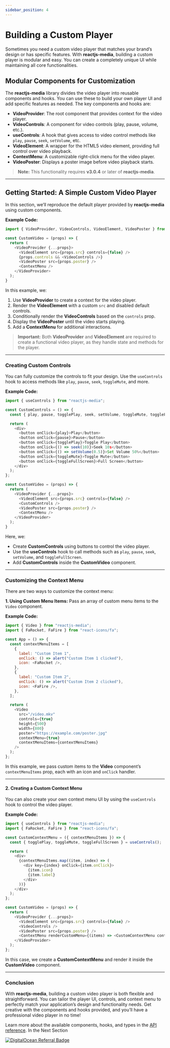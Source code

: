 ```yaml
---
sidebar_position: 4
---
```


# Building a Custom Player

Sometimes you need a custom video player that matches your brand’s design or has specific features. With **reactjs-media**, building a custom player is modular and easy. You can create a completely unique UI while maintaining all core functionalities.

## Modular Components for Customization

The **reactjs-media** library divides the video player into reusable components and hooks. You can use these to build your own player UI and add specific features as needed. The key components and hooks are:

- **VideoProvider**: The root component that provides context for the video player.
- **VideoControls**: A component for video controls (play, pause, volume, etc.).
- **useControls**: A hook that gives access to video control methods like `play`, `pause`, `seek`, `setVolume`, etc.
- **VideoElement**: A wrapper for the HTML5 video element, providing full control over video playback.
- **ContextMenu**: A customizable right-click menu for the video player.
- **VideoPoster**: Displays a poster image before video playback starts.

> **Note:** This functionality requires **v3.0.4** or later of **reactjs-media**.

---

## Getting Started: A Simple Custom Video Player

In this section, we’ll reproduce the default player provided by **reactjs-media** using custom components.

**Example Code:**

```javascript
import { VideoProvider, VideoControls, VideoElement, VideoPoster } from "reactjs-media";

const CustomVideo = (props) => {
  return (
    <VideoProvider {...props}>
      <VideoElement src={props.src} controls={false} />
      {props.controls && <VideoControls />}
      <VideoPoster src={props.poster} />
      <ContextMenu />
    </VideoProvider>
  );
}
```

In this example, we:

1. Use **VideoProvider** to create a context for the video player.
2. Render the **VideoElement** with a custom `src` and disabled default controls.
3. Conditionally render the **VideoControls** based on the `controls` prop.
4. Display the **VideoPoster** until the video starts playing.
5. Add a **ContextMenu** for additional interactions.

> **Important:** Both **VideoProvider** and **VideoElement** are required to create a functional video player, as they handle state and methods for the player.

---

### Creating Custom Controls

You can fully customize the controls to fit your design. Use the `useControls` hook to access methods like `play`, `pause`, `seek`, `toggleMute`, and more.

**Example Code:**

```javascript
import { useControls } from "reactjs-media";

const CustomControls = () => {
  const { play, pause, togglePlay, seek, setVolume, toggleMute, toggleFullScreen } = useControls();

  return (
    <div>
      <button onClick={play}>Play</button>
      <button onClick={pause}>Pause</button>
      <button onClick={togglePlay}>Toggle Play</button>
      <button onClick={() => seek(10)}>Seek 10s</button>
      <button onClick={() => setVolume(0.5)}>Set Volume 50%</button>
      <button onClick={toggleMute}>Toggle Mute</button>
      <button onClick={toggleFullScreen}>Full Screen</button>
    </div>
  );
};

const CustomVideo = (props) => {
  return (
    <VideoProvider {...props}>
      <VideoElement src={props.src} controls={false} />
      <CustomControls />
      <VideoPoster src={props.poster} />
      <ContextMenu />
    </VideoProvider>
  );
}
```

Here, we:

- Create **CustomControls** using buttons to control the video player.
- Use the **useControls** hook to call methods such as `play`, `pause`, `seek`, `setVolume`, and `toggleFullScreen`.
- Add **CustomControls** inside the **CustomVideo** component.

---

### Customizing the Context Menu

There are two ways to customize the context menu:

**1. Using Custom Menu Items:**
Pass an array of custom menu items to the `Video` component.

**Example Code:**

```javascript
import { Video } from "reactjs-media";
import { FaRocket, FaFire } from "react-icons/fa";

const App = () => {
  const contextMenuItems = [
    {
      label: "Custom Item 1",
      onClick: () => alert("Custom Item 1 clicked"),
      icon: <FaRocket />,
    },
    {
      label: "Custom Item 2",
      onClick: () => alert("Custom Item 2 clicked"),
      icon: <FaFire />,
    },
  ];

  return (
    <Video
      src="/video.mkv"
      controls={true}
      height={500}
      width={800}
      poster="https://example.com/poster.jpg"
      contextMenu={true}
      contextMenuItems={contextMenuItems}
    />
  );
};
```

In this example, we pass custom items to the **Video** component’s `contextMenuItems` prop, each with an icon and `onClick` handler.

---

#### 2. Creating a Custom Context Menu

You can also create your own context menu UI by using the `useControls` hook to control the video player.

**Example Code:**

```javascript
import { useControls } from "reactjs-media";
import { FaRocket, FaFire } from "react-icons/fa";

const CustomContextMenu = ({ contextMenuItems }) => {
  const { togglePlay, toggleMute, toggleFullScreen } = useControls();

  return (
    <div>
      {contextMenuItems.map((item, index) => (
        <div key={index} onClick={item.onClick}>
          {item.icon}
          {item.label}
        </div>
      ))}
    </div>
  );
};

const CustomVideo = (props) => {
  return (
    <VideoProvider {...props}>
      <VideoElement src={props.src} controls={false} />
      <VideoControls />
      <VideoPoster src={props.poster} />
      <ContextMenu renderCustomMenu={(items) => <CustomContextMenu contextMenuItems={items} />} />
    </VideoProvider>
  );
};
```

In this case, we create a **CustomContextMenu** and render it inside the **CustomVideo** component.

---

### Conclusion

With **reactjs-media**, building a custom video player is both flexible and straightforward. You can tailor the player UI, controls, and context menu to perfectly match your application’s design and functionality needs. Get creative with the components and hooks provided, and you’ll have a professional video player in no time!

Learn more about the available components, hooks, and types in the [API reference](/reactjs-media/api). In the Next Section

[![DigitalOcean Referral Badge](https://web-platforms.sfo2.cdn.digitaloceanspaces.com/WWW/Badge%201.svg)](https://www.digitalocean.com/?refcode=ad96e8b378d5&utm_campaign=Referral_Invite&utm_medium=Referral_Program&utm_source=badge)